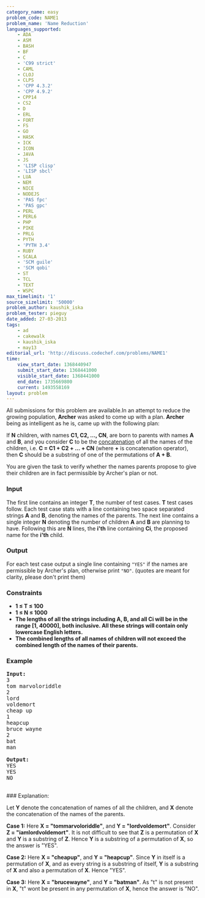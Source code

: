 ```yaml
---
category_name: easy
problem_code: NAME1
problem_name: 'Name Reduction'
languages_supported:
    - ADA
    - ASM
    - BASH
    - BF
    - C
    - 'C99 strict'
    - CAML
    - CLOJ
    - CLPS
    - 'CPP 4.3.2'
    - 'CPP 4.9.2'
    - CPP14
    - CS2
    - D
    - ERL
    - FORT
    - FS
    - GO
    - HASK
    - ICK
    - ICON
    - JAVA
    - JS
    - 'LISP clisp'
    - 'LISP sbcl'
    - LUA
    - NEM
    - NICE
    - NODEJS
    - 'PAS fpc'
    - 'PAS gpc'
    - PERL
    - PERL6
    - PHP
    - PIKE
    - PRLG
    - PYTH
    - 'PYTH 3.4'
    - RUBY
    - SCALA
    - 'SCM guile'
    - 'SCM qobi'
    - ST
    - TCL
    - TEXT
    - WSPC
max_timelimit: '1'
source_sizelimit: '50000'
problem_author: kaushik_iska
problem_tester: pieguy
date_added: 27-03-2013
tags:
    - ad
    - cakewalk
    - kaushik_iska
    - may13
editorial_url: 'http://discuss.codechef.com/problems/NAME1'
time:
    view_start_date: 1368440947
    submit_start_date: 1368441000
    visible_start_date: 1368441000
    end_date: 1735669800
    current: 1493558169
layout: problem
---
```

All submissions for this problem are available.In an attempt to reduce the growing population, **Archer** was asked to come up with a plan. **Archer** being as intelligent as he is, came up with the following plan:

If **N** children, with names **C1, C2, ..., CN**, are born to parents with names **A** and **B**, and you consider **C** to be the [concatenation](http://en.wikipedia.org/wiki/Concatenation) of all the names of the children, i.e. **C = C1 + C2 + ... + CN** (where **+** is concatenation operator), then **C** should be a substring of one of the permutations of **A + B**.

You are given the task to verify whether the names parents propose to give their children are in fact permissible by Archer's plan or not.

### Input

The first line contains an integer **T**, the number of test cases. **T** test cases follow. Each test case stats with a line containing two space separated strings **A** and **B**, denoting the names of the parents. The next line contains a single integer **N** denoting the number of children **A** and **B** are planning to have. Following this are **N** lines, the **i'th** line containing **Ci**, the proposed name for the **i'th** child.

### Output

For each test case output a single line containing `"YES"` if the names are permissible by Archer's plan, otherwise print `"NO"`. (quotes are meant for clarity, please don't print them)

### Constraints

- **1 ≤ T ≤ 100**
- **1 ≤ N ≤ 1000**
- **The lengths of all the strings including A, B, and all Ci will be in the range \[1, 40000\], both inclusive. All these strings will contain only lowercase English letters.**
- **The combined lengths of all names of children will not exceed the combined length of the names of their parents.**

### Example

<pre>
<b>Input:</b>
3
tom marvoloriddle
2
lord
voldemort
cheap up
1
heapcup
bruce wayne
2
bat
man

<b>Output:</b>
YES
YES
NO

</pre>### Explanation:
Let **Y** denote the concatenation of names of all the children, and **X** denote the concatenation of the names of the parents.

**Case 1:** Here **X = "tommarvoloriddle"**, and **Y = "lordvoldemort"**. Consider **Z = "iamlordvoldemort"**. It is not difficult to see that **Z** is a permutation of **X** and **Y** is a substring of **Z**. Hence **Y** is a substring of a permutation of **X**, so the answer is "YES".

**Case 2:** Here **X = "cheapup"**, and **Y = "heapcup"**. Since **Y** in itself is a permutation of **X**, and as every string is a substring of itself, **Y** is a substring of **X** and also a permutation of **X**. Hence "YES".

**Case 3:** Here **X = "brucewayne"**, and **Y = "batman"**. As "t" is not present in **X**, "t" wont be present in any permutation of **X**, hence the answer is "NO".
